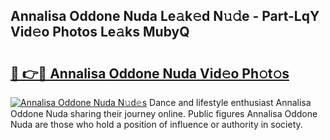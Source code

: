 ## Annalisa Oddone Nuda Le𝚊k𝚎d N𝚞𝚍e - Part-LqY Vid𝚎o Photos Le𝚊ks MubyQ

# <h2><a href="http://fbed049.evod.top/?m=Annalisa+Oddone+Nuda">🔗 👉🔴 Annalisa Oddone Nuda Vid𝚎o Ph𝚘t𝚘s</a></h2>

[![Annalisa Oddone Nuda N𝚞d𝚎s](https://i.imgur.com/8V9OHl7.gif)](http://fbed049.evod.top/?m=Annalisa+Oddone+Nuda)
Dance and lifestyle enthusiast Annalisa Oddone Nuda sharing their journey online. Public figures Annalisa Oddone Nuda are those who hold a position of influence or authority in society. 
